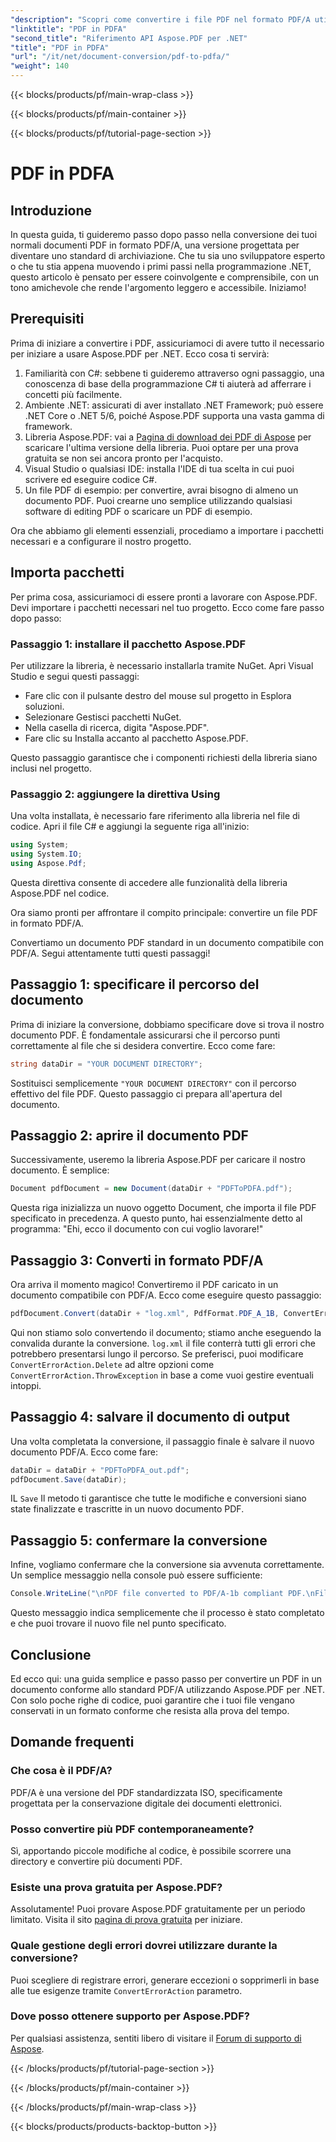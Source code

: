 ```yaml
---
"description": "Scopri come convertire i file PDF nel formato PDF/A utilizzando Aspose.PDF per .NET con questo tutorial passo dopo passo."
"linktitle": "PDF in PDFA"
"second_title": "Riferimento API Aspose.PDF per .NET"
"title": "PDF in PDFA"
"url": "/it/net/document-conversion/pdf-to-pdfa/"
"weight": 140
---
```


{{< blocks/products/pf/main-wrap-class >}}

{{< blocks/products/pf/main-container >}}

{{< blocks/products/pf/tutorial-page-section >}}

# PDF in PDFA

## Introduzione

In questa guida, ti guideremo passo dopo passo nella conversione dei tuoi normali documenti PDF in formato PDF/A, una versione progettata per diventare uno standard di archiviazione. Che tu sia uno sviluppatore esperto o che tu stia appena muovendo i primi passi nella programmazione .NET, questo articolo è pensato per essere coinvolgente e comprensibile, con un tono amichevole che rende l'argomento leggero e accessibile. Iniziamo!

## Prerequisiti

Prima di iniziare a convertire i PDF, assicuriamoci di avere tutto il necessario per iniziare a usare Aspose.PDF per .NET. Ecco cosa ti servirà:

1. Familiarità con C#: sebbene ti guideremo attraverso ogni passaggio, una conoscenza di base della programmazione C# ti aiuterà ad afferrare i concetti più facilmente.
2. Ambiente .NET: assicurati di aver installato .NET Framework; può essere .NET Core o .NET 5/6, poiché Aspose.PDF supporta una vasta gamma di framework.
3. Libreria Aspose.PDF: vai a [Pagina di download dei PDF di Aspose](https://releases.aspose.com/pdf/net) per scaricare l'ultima versione della libreria. Puoi optare per una prova gratuita se non sei ancora pronto per l'acquisto.
4. Visual Studio o qualsiasi IDE: installa l'IDE di tua scelta in cui puoi scrivere ed eseguire codice C#.
5. Un file PDF di esempio: per convertire, avrai bisogno di almeno un documento PDF. Puoi crearne uno semplice utilizzando qualsiasi software di editing PDF o scaricare un PDF di esempio.

Ora che abbiamo gli elementi essenziali, procediamo a importare i pacchetti necessari e a configurare il nostro progetto.

## Importa pacchetti

Per prima cosa, assicuriamoci di essere pronti a lavorare con Aspose.PDF. Devi importare i pacchetti necessari nel tuo progetto. Ecco come fare passo dopo passo:

### Passaggio 1: installare il pacchetto Aspose.PDF

Per utilizzare la libreria, è necessario installarla tramite NuGet. Apri Visual Studio e segui questi passaggi:

- Fare clic con il pulsante destro del mouse sul progetto in Esplora soluzioni.
- Selezionare Gestisci pacchetti NuGet.
- Nella casella di ricerca, digita "Aspose.PDF".
- Fare clic su Installa accanto al pacchetto Aspose.PDF.

Questo passaggio garantisce che i componenti richiesti della libreria siano inclusi nel progetto.

### Passaggio 2: aggiungere la direttiva Using

Una volta installata, è necessario fare riferimento alla libreria nel file di codice. Apri il file C# e aggiungi la seguente riga all'inizio:

```csharp
using System;
using System.IO;
using Aspose.Pdf;
```

Questa direttiva consente di accedere alle funzionalità della libreria Aspose.PDF nel codice.

Ora siamo pronti per affrontare il compito principale: convertire un file PDF in formato PDF/A.

Convertiamo un documento PDF standard in un documento compatibile con PDF/A. Segui attentamente tutti questi passaggi!

## Passaggio 1: specificare il percorso del documento

Prima di iniziare la conversione, dobbiamo specificare dove si trova il nostro documento PDF. È fondamentale assicurarsi che il percorso punti correttamente al file che si desidera convertire. Ecco come fare:

```csharp
string dataDir = "YOUR DOCUMENT DIRECTORY";
```

Sostituisci semplicemente `"YOUR DOCUMENT DIRECTORY"` con il percorso effettivo del file PDF. Questo passaggio ci prepara all'apertura del documento.

## Passaggio 2: aprire il documento PDF

Successivamente, useremo la libreria Aspose.PDF per caricare il nostro documento. È semplice:

```csharp
Document pdfDocument = new Document(dataDir + "PDFToPDFA.pdf");
```

Questa riga inizializza un nuovo oggetto Document, che importa il file PDF specificato in precedenza. A questo punto, hai essenzialmente detto al programma: "Ehi, ecco il documento con cui voglio lavorare!"

## Passaggio 3: Converti in formato PDF/A

Ora arriva il momento magico! Convertiremo il PDF caricato in un documento compatibile con PDF/A. Ecco come eseguire questo passaggio:

```csharp
pdfDocument.Convert(dataDir + "log.xml", PdfFormat.PDF_A_1B, ConvertErrorAction.Delete);
```

Qui non stiamo solo convertendo il documento; stiamo anche eseguendo la convalida durante la conversione. `log.xml` il file conterrà tutti gli errori che potrebbero presentarsi lungo il percorso. Se preferisci, puoi modificare `ConvertErrorAction.Delete` ad altre opzioni come `ConvertErrorAction.ThrowException` in base a come vuoi gestire eventuali intoppi.

## Passaggio 4: salvare il documento di output

Una volta completata la conversione, il passaggio finale è salvare il nuovo documento PDF/A. Ecco come fare:

```csharp
dataDir = dataDir + "PDFToPDFA_out.pdf";
pdfDocument.Save(dataDir);
```

IL `Save` Il metodo ti garantisce che tutte le modifiche e conversioni siano state finalizzate e trascritte in un nuovo documento PDF.

## Passaggio 5: confermare la conversione

Infine, vogliamo confermare che la conversione sia avvenuta correttamente. Un semplice messaggio nella console può essere sufficiente:

```csharp
Console.WriteLine("\nPDF file converted to PDF/A-1b compliant PDF.\nFile saved at " + dataDir);
```

Questo messaggio indica semplicemente che il processo è stato completato e che puoi trovare il nuovo file nel punto specificato.

## Conclusione

Ed ecco qui: una guida semplice e passo passo per convertire un PDF in un documento conforme allo standard PDF/A utilizzando Aspose.PDF per .NET. Con solo poche righe di codice, puoi garantire che i tuoi file vengano conservati in un formato conforme che resista alla prova del tempo.


## Domande frequenti

### Che cosa è il PDF/A?
PDF/A è una versione del PDF standardizzata ISO, specificamente progettata per la conservazione digitale dei documenti elettronici.

### Posso convertire più PDF contemporaneamente?
Sì, apportando piccole modifiche al codice, è possibile scorrere una directory e convertire più documenti PDF.

### Esiste una prova gratuita per Aspose.PDF?
Assolutamente! Puoi provare Aspose.PDF gratuitamente per un periodo limitato. Visita il sito [pagina di prova gratuita](https://releases.aspose.com/) per iniziare.

### Quale gestione degli errori dovrei utilizzare durante la conversione?
Puoi scegliere di registrare errori, generare eccezioni o sopprimerli in base alle tue esigenze tramite `ConvertErrorAction` parametro.

### Dove posso ottenere supporto per Aspose.PDF?
Per qualsiasi assistenza, sentiti libero di visitare il [Forum di supporto di Aspose](https://forum.aspose.com/c/pdf/10).

{{< /blocks/products/pf/tutorial-page-section >}}

{{< /blocks/products/pf/main-container >}}

{{< /blocks/products/pf/main-wrap-class >}}

{{< blocks/products/products-backtop-button >}}
